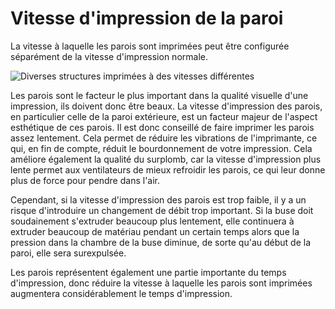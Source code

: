 Vitesse d'impression de la paroi
====
La vitesse à laquelle les parois sont imprimées peut être configurée séparément de la vitesse d'impression normale.

![Diverses structures imprimées à des vitesses différentes](../../../articles/images/speed_difference.png)

Les parois sont le facteur le plus important dans la qualité visuelle d'une impression, ils doivent donc être beaux. La vitesse d'impression des parois, en particulier celle de la paroi extérieure, est un facteur majeur de l'aspect esthétique de ces parois. Il est donc conseillé de faire imprimer les parois assez lentement. Cela permet de réduire les vibrations de l'imprimante, ce qui, en fin de compte, réduit le bourdonnement de votre impression. Cela améliore également la qualité du surplomb, car la vitesse d'impression plus lente permet aux ventilateurs de mieux refroidir les parois, ce qui leur donne plus de force pour pendre dans l'air.

Cependant, si la vitesse d'impression des parois est trop faible, il y a un risque d'introduire un changement de débit trop important. Si la buse doit soudainement s'extruder beaucoup plus lentement, elle continuera à extruder beaucoup de matériau pendant un certain temps alors que la pression dans la chambre de la buse diminue, de sorte qu'au début de la paroi, elle sera surexpulsée.

Les parois représentent également une partie importante du temps d'impression, donc réduire la vitesse à laquelle les parois sont imprimées augmentera considérablement le temps d'impression.
